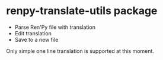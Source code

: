 # renpy-translate-utils package

* Parse Ren'Py file with translation
* Edit translation
* Save to a new file

Only simple one line translation is supported at this moment.